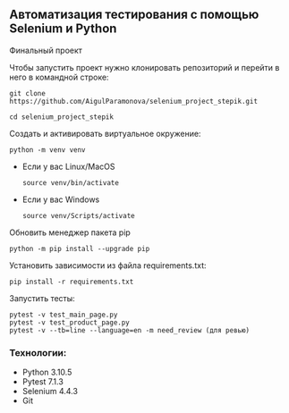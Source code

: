 ## Автоматизация тестирования с помощью Selenium и Python

Финальный проект


Чтобы запустить проект нужно клонировать репозиторий и перейти в него в командной строке:

```
git clone https://github.com/AigulParamonova/selenium_project_stepik.git
```

```
cd selenium_project_stepik
```

Cоздать и активировать виртуальное окружение:

```
python -m venv venv
```

* Если у вас Linux/MacOS

    ```
    source venv/bin/activate
    ```

* Если у вас Windows

    ```
    source venv/Scripts/activate
    ```

Обновить менеджер пакета pip

```
python -m pip install --upgrade pip
```

Установить зависимости из файла requirements.txt:

```
pip install -r requirements.txt
```

Запустить тесты:

```
pytest -v test_main_page.py
pytest -v test_product_page.py
pytest -v --tb=line --language=en -m need_review (для ревью)
```

### Технологии:
- Python 3.10.5
- Pytest 7.1.3
- Selenium 4.4.3
- Git
